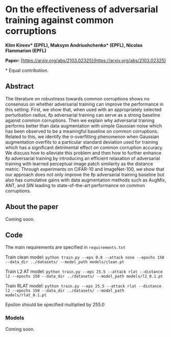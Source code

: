 # On the effectiveness of adversarial training against common corruptions

**Klim Kireev\* (EPFL), Maksym Andriushchenko\* (EPFL), Nicolas Flammarion (EPFL)**

**Paper:** [https://arxiv.org/abs/2103.02325](https://arxiv.org/abs/2103.02325)

\* Equal contribution.





## Abstract
The literature on robustness towards common corruptions shows no consensus on whether adversarial training can improve 
the performance in this setting. First, we show that, when used with an appropriately selected perturbation radius, ℓp 
adversarial training can serve as a strong baseline against common corruptions. Then we explain why adversarial training 
performs better than data augmentation with simple Gaussian noise which has been observed to be a meaningful baseline on 
common corruptions. Related to this, we identify the σ-overfitting phenomenon when Gaussian augmentation overfits to a 
particular standard deviation used for training which has a significant detrimental effect on common corruption accuracy. 
We discuss how to alleviate this problem and then how to further enhance ℓp adversarial training by introducing an 
efficient relaxation of adversarial training with learned perceptual image patch similarity as the distance metric. 
Through experiments on CIFAR-10 and ImageNet-100, we show that our approach does not only improve the ℓp adversarial 
training baseline but also has cumulative gains with data augmentation methods such as AugMix, ANT, and SIN leading to 
state-of-the-art performance on common corruptions.



## About the paper
Coming soon.



## Code
The main requirements are specified in `requirements.txt`

Train clean model:
`python train.py --eps 0.0 --attack none --epochs 150 --data_dir ../datasets/ --model_path models/clean.pt`

Train L2 AT model:
`python train.py --eps 25.5 --attack rlat --distance l2 --epochs 150 --data_dir ../datasets/ --model_path models/l2_0.1.pt`

Train RLAT model:
`python train.py --eps 25.5 --attack rlat --distance l2 --epochs 150 --data_dir ../datasets/ --model_path models/rlat_0.1.pt`

Epsilon should be specified multiplied by 255.0



### Models
Coming soon.
